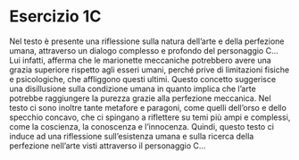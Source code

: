 # Esercizio 1C
Nel testo è presente una riflessione sulla natura dell’arte e della perfezione umana, attraverso un dialogo complesso e profondo del personaggio C… Lui infatti, afferma che le marionette meccaniche potrebbero avere una grazia superiore rispetto agli esseri umani, perché prive di limitazioni fisiche e psicologiche, che affliggono questi ultimi. 
Questo concetto suggerisce una disillusione sulla condizione umana in quanto implica che l’arte potrebbe raggiungere la purezza grazie alla perfezione meccanica. 
Nel testo ci sono inoltre tante metafore e paragoni, come quelli dell’orso e dello specchio concavo, che ci spingano a riflettere su temi più ampi e complessi, come la coscienza, la conoscenza e l’innocenza. 
Quindi, questo testo ci induce ad una riflessione sull’esistenza umana e sulla ricerca della perfezione nell’arte visti attraverso il personaggio C…
